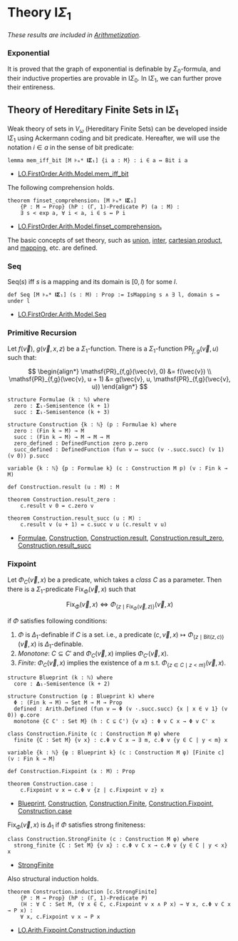 # Theory $\mathsf{I}\Sigma_1$

_These results are included in [Arithmetization](https://github.com/iehality/Arithmetization/tree/master)._

### Exponential

It is proved that the graph of exponential is definable by $\Sigma_0$-formula,
and their inductive properties are provable in $\mathsf{I}\Sigma_0$.
In $\mathsf{I}\Sigma_1$, we can further prove their entireness.

## Theory of Hereditary Finite Sets in $\mathsf{I}\Sigma_1$

Weak theory of sets in $V_\omega$ (Hereditary Finite Sets) can be developed inside $\mathsf{I}\Sigma_1$ using Ackermann coding and bit predicate. Hereafter, we will use the notation $i \in a$ in the sense of bit predicate:

```lean
lemma mem_iff_bit [M ⊧ₘ* 𝐈𝚺₁] {i a : M} : i ∈ a ↔ Bit i a
```

- [LO.FirstOrder.Arith.Model.mem_iff_bit](https://iehality.github.io/Arithmetization/Arithmetization/ISigmaOne/Bit.html#LO.FirstOrder.Arith.Model.mem_iff_bit)

The following comprehension holds.

```lean
theorem finset_comprehension₁ [M ⊧ₘ* 𝐈𝚺₁]
    {P : M → Prop} (hP : (Γ, 1)-Predicate P) (a : M) :
    ∃ s < exp a, ∀ i < a, i ∈ s ↔ P i
```
- [LO.FirstOrder.Arith.Model.finset_comprehension₁](https://iehality.github.io/Arithmetization/Arithmetization/ISigmaOne/Bit.html#LO.FirstOrder.Arith.Model.finset_comprehension%E2%82%81)

The basic concepts of set theory, such as [union](https://iehality.github.io/Arithmetization/Arithmetization/ISigmaOne/HFS/Basic.html#LO.FirstOrder.Arith.Model.union), [inter](https://iehality.github.io/Arithmetization/Arithmetization/ISigmaOne/HFS/Basic.html#LO.FirstOrder.Arith.Model.inter), 
[cartesian product](https://iehality.github.io/Arithmetization/Arithmetization/ISigmaOne/HFS/Basic.html#LO.FirstOrder.Arith.Model.product),
and [mapping](https://iehality.github.io/Arithmetization/Arithmetization/ISigmaOne/HFS/Basic.html#LO.FirstOrder.Arith.Model.IsMapping), etc. are defined.

### Seq
$\mathrm{Seq}(s)$ iff $s$ is a mapping and its domain is $[0, l)$ for some $l$.

```lean
def Seq [M ⊧ₘ* 𝐈𝚺₁] (s : M) : Prop := IsMapping s ∧ ∃ l, domain s = under l
```
- [LO.FirstOrder.Arith.Model.Seq](https://iehality.github.io/Arithmetization/Arithmetization/ISigmaOne/HFS/Seq.html#LO.FirstOrder.Arith.Model.Seq)

### Primitive Recursion

Let $f(\vec v)$, $g(\vec{v}, x, z)$ be a $\Sigma_1$-function.
There is a $\Sigma_1$-function $\mathsf{PR}_{f,g}(\vec{v}, u)$ such that:

$$
\begin{align*}
  \mathsf{PR}_{f,g}(\vec{v}, 0) &= f(\vec{v}) \\
  \mathsf{PR}_{f,g}(\vec{v}, u + 1) &= g(\vec{v}, u, \mathsf{PR}_{f,g}(\vec{v}, u))
\end{align*}
$$

```lean
structure Formulae (k : ℕ) where
  zero : 𝚺₁-Semisentence (k + 1)
  succ : 𝚺₁-Semisentence (k + 3)

structure Construction {k : ℕ} (p : Formulae k) where
  zero : (Fin k → M) → M
  succ : (Fin k → M) → M → M → M
  zero_defined : DefinedFunction zero p.zero
  succ_defined : DefinedFunction (fun v ↦ succ (v ·.succ.succ) (v 1) (v 0)) p.succ

variable {k : ℕ} {p : Formulae k} (c : Construction M p) (v : Fin k → M)

def Construction.result (u : M) : M

theorem Construction.result_zero :
    c.result v 0 = c.zero v

theorem Construction.result_succ (u : M) :
    c.result v (u + 1) = c.succ v u (c.result v u)
```
- [Formulae](https://iehality.github.io/Arithmetization/Arithmetization/ISigmaOne/HFS/PRF.html#LO.FirstOrder.Arith.Model.PR.Formulae), [Construction](https://iehality.github.io/Arithmetization/Arithmetization/ISigmaOne/HFS/PRF.html#LO.FirstOrder.Arith.Model.PR.Construction), [Construction.result](https://iehality.github.io/Arithmetization/Arithmetization/ISigmaOne/HFS/PRF.html#LO.FirstOrder.Arith.Model.PR.Construction.result), [Construction.result_zero](https://iehality.github.io/Arithmetization/Arithmetization/ISigmaOne/HFS/PRF.html#LO.FirstOrder.Arith.Model.PR.Construction.result_zero), [Construction.result_succ](https://iehality.github.io/Arithmetization/Arithmetization/ISigmaOne/HFS/PRF.html#LO.FirstOrder.Arith.Model.PR.Construction.result_succ)

### Fixpoint

Let $\Phi_C(\vec{v}, x)$ be a predicate, which takes a *class* $C$ as a parameter.
Then there is a $\Sigma_1$-predicate $\mathsf{Fix}_{\Phi}(\vec{v}, x)$ such that

$$
  \mathsf{Fix}_\Phi(\vec{v}, x) \iff \Phi_{\{z \mid \mathsf{Fix}_\Phi(\vec{v}, z)\}} (\vec{v}, x)
$$

if $\Phi$ satisfies following conditions:

1.  $\Phi$ is $\Delta_1$-definable if $C$ is a set. i.e.,
    a predicate $(c, \vec{v}, x) \mapsto \Phi_{\{z \mid \mathrm{Bit}(z, c)\}}(\vec{v}, x)$ is $\Delta_1$-definable.
2.  *Monotone*: $C \subseteq C'$ and $\Phi_C(\vec{v}, x)$ implies $\Phi_{C'}(\vec{v}, x)$.
3. *Finite*: $\Phi_C (\vec{v}, x)$ implies the existence of a $m$ s.t. $\Phi_{\{z \in C \mid z < m\}} (\vec{v}, x)$.

```lean
structure Blueprint (k : ℕ) where
  core : 𝚫₁-Semisentence (k + 2)

structure Construction (φ : Blueprint k) where
  Φ : (Fin k → M) → Set M → M → Prop
  defined : Arith.Defined (fun v ↦ Φ (v ·.succ.succ) {x | x ∈ v 1} (v 0)) φ.core
  monotone {C C' : Set M} (h : C ⊆ C') {v x} : Φ v C x → Φ v C' x

class Construction.Finite (c : Construction M φ) where
  finite {C : Set M} {v x} : c.Φ v C x → ∃ m, c.Φ v {y ∈ C | y < m} x

variable {k : ℕ} {φ : Blueprint k} (c : Construction M φ) [Finite c] (v : Fin k → M)

def Construction.Fixpoint (x : M) : Prop

theorem Construction.case :
    c.Fixpoint v x ↔ c.Φ v {z | c.Fixpoint v z} x
```
- [Blueprint](https://iehality.github.io/Arithmetization/Arithmetization/ISigmaOne/HFS/Fixpoint.html#LO.Arith.Fixpoint.Blueprint), [Construction](https://iehality.github.io/Arithmetization/Arithmetization/ISigmaOne/HFS/Fixpoint.html#LO.FirstOrder.Arith.Model.Fixpoint.Construction), [Construction.Finite](https://iehality.github.io/Arithmetization/Arithmetization/ISigmaOne/HFS/Fixpoint.html#LO.Arith.Fixpoint.Construction.Finite), [Construction.Fixpoint](https://iehality.github.io/Arithmetization/Arithmetization/ISigmaOne/HFS/Fixpoint.html#LO.FirstOrder.Arith.Model.Fixpoint.Construction.Fixpoint), [Construction.case](https://iehality.github.io/Arithmetization/Arithmetization/ISigmaOne/HFS/Fixpoint.html#LO.FirstOrder.Arith.Model.Fixpoint.Construction.case)

$\mathsf{Fix}_\Phi(\vec v, x)$ is $\Delta_1$ if $\Phi$ satisfies strong finiteness:
```lean
class Construction.StrongFinite (c : Construction M φ) where
  strong_finite {C : Set M} {v x} : c.Φ v C x → c.Φ v {y ∈ C | y < x} x
```
- [StrongFinite](https://iehality.github.io/Arithmetization/Arithmetization/ISigmaOne/HFS/Fixpoint.html#LO.Arith.Fixpoint.Construction.StrongFinite)

Also structural induction holds.

```lean
theorem Construction.induction [c.StrongFinite]
    {P : M → Prop} (hP : (Γ, 1)-Predicate P)
    (H : ∀ C : Set M, (∀ x ∈ C, c.Fixpoint v x ∧ P x) → ∀ x, c.Φ v C x → P x) :
    ∀ x, c.Fixpoint v x → P x
```
- [LO.Arith.Fixpoint.Construction.induction](https://iehality.github.io/Arithmetization/Arithmetization/ISigmaOne/HFS/Fixpoint.html#LO.Arith.Fixpoint.Construction.induction)